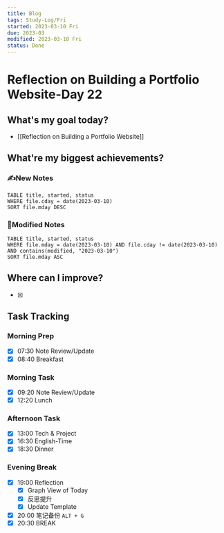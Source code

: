 ```yaml
---
title: Blog
tags: Study-Log/Fri
started: 2023-03-10 Fri
due: 2023-03
modified: 2023-03-10 Fri
status: Done
---
```

# Reflection on Building a Portfolio Website-Day 22
## What's my goal today?
- [[Reflection on Building a Portfolio Website]]
## What're my biggest achievements?
### ✍️New Notes

```dataview
TABLE title, started, status
WHERE file.cday = date(2023-03-10)
SORT file.mday DESC
```

### 📝Modified Notes

```dataview
TABLE title, started, status
WHERE file.mday = date(2023-03-10) AND file.cday != date(2023-03-10) AND contains(modified, "2023-03-10")
SORT file.mday ASC
```

## Where can I improve?
- [x] 
## Task Tracking
### Morning Prep
- [x] 07:30 Note Review/Update
- [x] 08:40 Breakfast
### Morning Task
- [x] 09:20 Note Review/Update
- [x] 12:20 Lunch
### Afternoon Task
- [x] 13:00 Tech & Project
- [x] 16:30 English-Time
- [x] 18:30 Dinner
### Evening Break
- [x] 19:00 Reflection
	- [x] Graph View of Today
	- [x] 反思提升
	- [x] Update Template 
- [x] 20:00 笔记备份 `ALT + G`
- [x] 20:30 BREAK